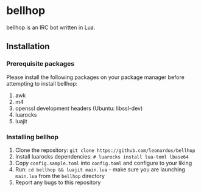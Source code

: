 # bellhop

bellhop is an IRC bot written in Lua.

## Installation

### Prerequisite packages

Please install the following packages on your package manager before attempting to install bellhop:

1. awk
2. m4
3. openssl development headers (Ubuntu: libssl-dev)
4. luarocks
5. luajit

### Installing bellhop

1. Clone the repository: `git clone https://github.com/leonardus/bellhop`
2. Install luarocks dependencies: `# luarocks install lua-toml lbase64`
3. Copy `config.sample.toml` into `config.toml` and configure to your liking
4. Run: `cd bellhop && luajit main.lua` - make sure you are launching `main.lua` from the `bellhop` directory
5. Report any bugs to this repository
